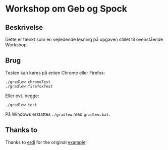 # Workshop om Geb og Spock

## Beskrivelse
Dette er tænkt som en vejledende løsning på opgaven stillet til ovenstående Workshop.

## Brug
Testen kan køres på enten Chrome eller Firefox:

    ./gradlew chromeTest
    ./gradlew firefoxTest

Eller evt. begge:

    ./gradlew test

På Windows erstattes `./gradlew` med `gradlew.bat`.

## Thanks to
Thanks to [erdi](https://github.com/erdi) for the original [example](https://github.com/geb/geb-example-gradle)!